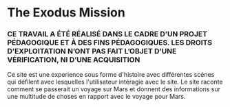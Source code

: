 # The Exodus Mission

### CE TRAVAIL A ÉTÉ RÉALISÉ DANS LE CADRE D’UN PROJET PÉDAGOGIQUE ET À DES FINS PÉDAGOGIQUES. LES DROITS D’EXPLOITATION N’ONT PAS FAIT L’OBJET D’UNE VÉRIFICATION, NI D’UNE ACQUISITION

Ce site est une experience sous forme d'histoire avec différentes scénes qui défilent avec lesquelles l'utilisateur intéragie avec le site.
Le site raconte comment se passerait un voyage sur Mars et donnent des informations sur une multitude de choses en rapport avec le voyage pour Mars.
